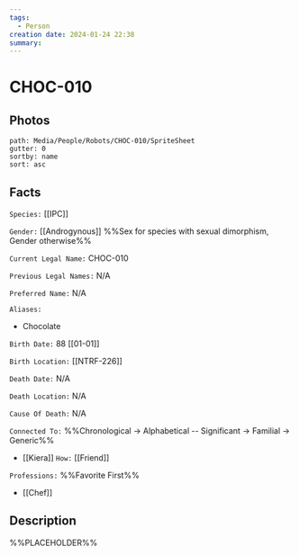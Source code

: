 ```yaml
---
tags:
  - Person
creation date: 2024-01-24 22:38
summary:
---
```

# CHOC-010

## Photos

```img-gallery
path: Media/People/Robots/CHOC-010/SpriteSheet
gutter: 0
sortby: name
sort: asc
```

## Facts

`Species:` [[IPC]]

`Gender:` [[Androgynous]] %%Sex for species with sexual dimorphism, Gender otherwise%%

`Current Legal Name:` CHOC-010

`Previous Legal Names:` N/A

`Preferred Name:` N/A

`Aliases:`
- Chocolate

`Birth Date:` 88 [[01-01]]

`Birth Location:` [[NTRF-226]]

`Death Date:` N/A

`Death Location:` N/A

`Cause Of Death:` N/A

`Connected To:` %%Chronological -> Alphabetical -- Significant -> Familial -> Generic%%
- [[Kiera]] `How:` [[Friend]]

`Professions:` %%Favorite First%%
- [[Chef]]

## Description

%%PLACEHOLDER%%
